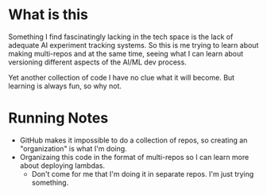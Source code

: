 # What is this
Something I find fascinatingly lacking in the tech space is the lack of adequate AI experiment tracking systems. So this is me trying to learn about making multi-repos and at the same time, seeing what I can learn about versioning different aspects of the AI/ML dev process.

Yet another collection of code I have no clue what it will become. But learning is always fun, so why not.

# Running Notes
- GitHub makes it impossible to do a collection of repos, so creating an "organization" is what I'm doing.
- Organizaing this code in the format of multi-repos so I can learn more about deploying lambdas.
  - Don't come for me that I'm doing it in separate repos. I'm just trying something.
